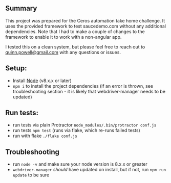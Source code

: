 ## Summary

This project was prepared for the Ceros automation take home challenge. It uses the provided framework to test saucedemo.com without any additional dependencies. Note that I had to make a couple of changes to the framework to enable it to work with a non-angular app. 

I tested this on a clean system, but please feel free to reach out to quinn.powell@gmail.com with any questions or issues. 

## Setup:
* Install [Node](http://nodejs.org) (v8.x.x or later)
* `npm i` to install the project dependencies (if an error is thrown, see troubleshooting section - it is likely that webdriver-manager needs to be updated)

## Run tests:
* run tests via plain Protractor `node_modules/.bin/protractor conf.js`
* run tests `npm test` (runs via flake, which re-runs failed tests)
* run with flake `./flake conf.js`

## Troubleshooting
* run `node -v` and make sure your node version is 8.x.x or greater
* `webdriver-manager` _should_ have updated on install, but if not, run `npm run update` to be sure
